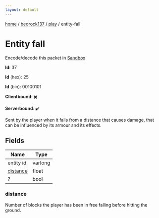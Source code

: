 ```yaml
---
layout: default
---
```


[home](/)  /  [bedrock137](/protocol/bedrock137)  /  [play](/protocol/bedrock137/play)  /  entity-fall

# Entity fall

Encode/decode this packet in [Sandbox](../../../sandbox/bedrock137#Play.EntityFall)

**Id**: 37

**Id** (hex): 25

**Id** (bin): 00100101

**Clientbound**: ✖️

**Serverbound**: ✔️

Sent by the player when it falls from a distance that causes damage, that can be influenced by its armour and its effects.

## Fields

Name | Type
---|---
entity id | varlong
[distance](#distance) | float
? | bool

### distance

Number of blocks the player has been in free falling before hitting the ground.
